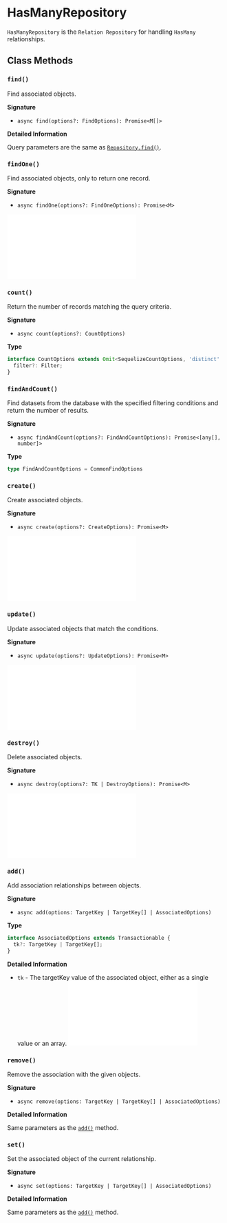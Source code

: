 
# HasManyRepository

`HasManyRepository` is the `Relation Repository` for handling `HasMany` relationships.

## Class Methods

### `find()`

Find associated objects.

**Signature**

* `async find(options?: FindOptions): Promise<M[]>`

**Detailed Information**

Query parameters are the same as [`Repository.find()`](../repository.md#find).

### `findOne()`

Find associated objects, only to return one record.

**Signature**

* `async findOne(options?: FindOneOptions): Promise<M>`

<embed src="../shared/find-one.md"></embed>

### `count()`

Return the number of records matching the query criteria.

**Signature**

* `async count(options?: CountOptions)`

**Type**

```typescript
interface CountOptions extends Omit<SequelizeCountOptions, 'distinct' | 'where' | 'include'>, Transactionable {
  filter?: Filter;
}
```

### `findAndCount()`

Find datasets from the database with the specified filtering conditions and return the number of results. 

**Signature**

* `async findAndCount(options?: FindAndCountOptions): Promise<[any[], number]>`

**Type**

```typescript
type FindAndCountOptions = CommonFindOptions
```

### `create()`

Create associated objects.

**Signature**

* `async create(options?: CreateOptions): Promise<M>`

<embed src="../shared/create-options.md"></embed>

### `update()`

Update associated objects that match the conditions.

**Signature**

* `async update(options?: UpdateOptions): Promise<M>`

<embed src="../shared/update-options.md"></embed>

### `destroy()`

Delete associated objects.

**Signature**

* `async destroy(options?: TK | DestroyOptions): Promise<M>`

<embed src="../shared/destroy-options.md"></embed>

### `add()`

Add association relationships between objects.

**Signature**

* `async add(options: TargetKey | TargetKey[] | AssociatedOptions)`

**Type**

```typescript
interface AssociatedOptions extends Transactionable {
  tk?: TargetKey | TargetKey[];
}
```

**Detailed Information**

* `tk` - The targetKey value of the associated object, either as a single value or an array. 
<embed src="../shared/transaction.md"></embed>

### `remove()`

Remove the association with the given objects.

**Signature**

* `async remove(options: TargetKey | TargetKey[] | AssociatedOptions)`

**Detailed Information**

Same parameters as the [`add()`](#add) method.

### `set()`

Set the associated object of the current relationship.

**Signature**

* `async set(options: TargetKey | TargetKey[] | AssociatedOptions)`

**Detailed Information**

Same parameters as the [`add()`](#add) method.
